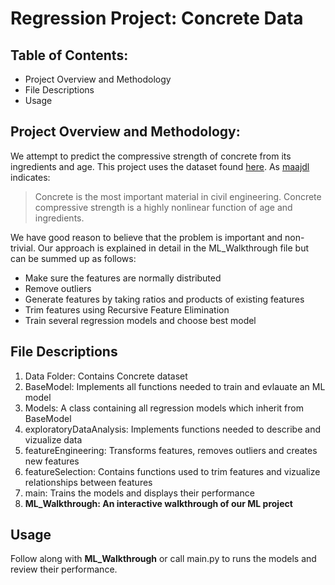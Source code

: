 # __Regression Project: Concrete Data__
## __Table of Contents:__
* Project Overview and Methodology
* File Descriptions
* Usage

## __Project Overview and Methodology__:
We attempt to predict the compressive strength of concrete from its ingredients and age. This project uses the dataset found [here](https://www.kaggle.com/maajdl/yeh-concret-data).
As [maajdl](https://www.kaggle.com/maajdl) indicates:
> Concrete is the most important material in civil engineering.
> Concrete compressive strength is a highly nonlinear function of age and ingredients.<br/>

We have good reason to believe that the problem is important and non-trivial.
Our approach is explained in detail in the ML_Walkthrough file but can be summed up as follows:
* Make sure the features are normally distributed
* Remove outliers
* Generate features by taking ratios and products of existing features
* Trim features using Recursive Feature Elimination
* Train several regression models and choose best model

## __File Descriptions__
1. Data Folder: Contains Concrete dataset
2. BaseModel: Implements all functions needed to train and evlauate an ML model
3. Models: A class containing all regression models which inherit from BaseModel
4. exploratoryDataAnalysis: Implements functions needed to describe and vizualize data
5. featureEngineering: Transforms features, removes outliers and creates new features
6. featureSelection: Contains functions used to trim features and vizualize relationships between features
7. main: Trains the models and displays their performance
8. __ML_Walkthrough: An interactive walkthrough of our ML project__

## __Usage__
Follow along with __ML_Walkthrough__ or call main.py to runs the models and review their performance.
